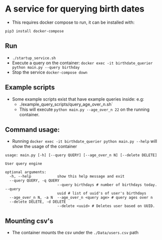 # A service for querying birth dates

* This requires docker compose to run, it can be installed with:
```
pip3 install docker-compose
```

## Run
* `./startup_service.sh`
* Execute a query on the container: `docker exec -it birthdate_querier python main.py --query birthday`
* Stop the service `docker-compose down`

## Example scripts
* Some example scripts exist that have example queries inside: e.g:
    * ./example_query_scripts/query_age_over_n.sh`
    * This will execute `python main.py --age_over_n 22` on the running container.

## Command usage:
* Running `docker exec -it birthdate_querier python main.py --help` will show the usage of the container

```
usage: main.py [-h] [--query QUERY] [--age_over_n N] [--delete DELETE]

User query engine

optional arguments:
  -h, --help            show this help message and exit
  --query QUERY, -q QUERY
                        --query birthdays # number of birthdays today. --query
                        uuid # list of uuid's of user's birthdays
  --age_over_n N, -a N  --age_over_n <query age> # query ages over n
  --delete DELETE, -d DELETE
                        --delete <uuid> # Deletes user based on UUID.

```

## Mounting csv's

* The container mounts the csv under the `./Data/users.csv` path

